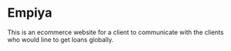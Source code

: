 # Empiya
This is an ecommerce website for a client to communicate with the clients who would line to get loans globally.

